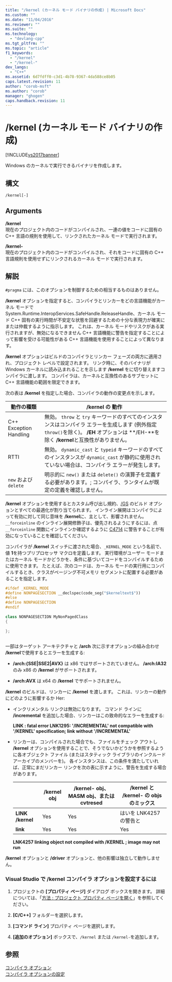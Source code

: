 ```yaml
---
title: "/kernel (カーネル モード バイナリの作成) | Microsoft Docs"
ms.custom: ""
ms.date: "11/04/2016"
ms.reviewer: ""
ms.suite: ""
ms.technology: 
  - "devlang-cpp"
ms.tgt_pltfrm: ""
ms.topic: "article"
f1_keywords: 
  - "/kernel"
  - "/kernel-"
dev_langs: 
  - "C++"
ms.assetid: 6d7fdff0-c3d1-4b78-9367-4da588ce8b05
caps.latest.revision: 11
author: "corob-msft"
ms.author: "corob"
manager: "ghogen"
caps.handback.revision: 11
---
```

# /kernel (カーネル モード バイナリの作成)
[!INCLUDE[vs2017banner](../../assembler/inline/includes/vs2017banner.md)]

Windows のカーネルで実行できるバイナリを作成します。  
  
## 構文  
  
```  
/kernel[-]  
```  
  
## Arguments  
 **\/kernel**  
 現在のプロジェクト内のコードがコンパイルされ、一連の値をコードに固有の C\+\+ 言語の規則を使用して、リンクされたカーネル モードで実行されます。  
  
 **\/kernel\-**  
 現在のプロジェクト内のコードがコンパイルされ、それをコードに固有の C\+\+ 言語規則を使用せずにリンクされるカーネル モードで実行されます。  
  
## 解説  
 `#pragma` には、このオプションを制御するための相当するものはありません。  
  
 **\/kernel** オプションを指定すると、コンパイラとリンカーをどの言語機能がカーネル モードで System.Runtime.InteropServices.SafeHandle.ReleaseHandle、カーネル モード C\+\+ 固有の実行時間が不安定な状態を回避するための十分な表現力が確実にまたは仲裁するように指示します。  これは、カーネル モードやリスクがある実行されますが、無効になるできません C\+\+ 言語機能に警告を指定することによって影響を受ける可能性がある C\+\+ 言語機能を使用することによって異なります。  
  
 **\/kernel** オプションはビルドのコンパイラとリンカー フェーズの両方に適用され、プロジェクト レベルで設定されます。  リンク時に、そのバイナリが Windows カーネルに読み込まれることを示します **\/kernel** をに切り替えますコンパイラに渡します。  コンパイラは、カーネルと互換性のあるサブセットに C\+\+ 言語機能の範囲を限定できます。  
  
 次の表は **\/kernel** を指定した場合、コンパイラの動作の変更点を示します。  
  
|動作の種類|**\/kernel** の 動作|  
|-----------|-----------------------|  
|C\+\+ Exception Handling|無効。  `throw` と `try` キーワードのすべてのインスタンスはコンパイラ エラーを生成します \(例外指定 `throw()`を除く\)。  **\/EH** オプションは **\/EH\-**を除く **\/kernel**と互換性がありません。|  
|RTTI|無効。  `dynamic_cast` と `typeid` キーワードのすべてのインスタンスが `dynamic_cast` が静的に使用されていない場合は、コンパイラ エラーが発生します。|  
|`new` および `delete`|明示的に `new()` または `delete()` の演算子を定義する必要があります。; コンパイラ、ランタイムが既定の定義を確認しません。|  
  
 **\/kernel** オプションを使用するとカスタム呼び出し規約、[\/GS](../Topic/-GS%20\(Buffer%20Security%20Check\).md) のビルド オプションとすべての最適化が割り当てられます。  インライン展開はコンパイラによって有効に対して同じ意味を **\/kernel**に、主として、影響されません。  `__forceinline` のインライン展開修飾子は、優先されるようにするには、点 `__forceinline` 関数にインラインか確認するように [C4714](../../error-messages/compiler-warnings/compiler-warning-level-4-c4714.md) に警告することが有効になっていることを確認してください。  
  
 コンパイラが **\/kernel** スイッチに渡された場合、`_KERNEL_MODE` という名前で、値 **1**を持つプリプロセッサ マクロを定義します。  実行環境がユーザー モードまたはカーネル モードかどうかを、条件に基づいてコードをコンパイルするために使用できます。  たとえば、次のコードは、カーネル モードの実行用にコンパイルするとき、クラスがページング不可メモリ セグメントに配置する必要があることを指定します。  
  
```cpp  
#ifdef _KERNEL_MODE  
#define NONPAGESECTION __declspec(code_seg("$kerneltext$"))  
#else  
#define NONPAGESECTION  
#endif  
  
class NONPAGESECTION MyNonPagedClass  
{  
  
};  
  
```  
  
 一部はターゲット アーキテクチャと **\/arch** 次に示すオプションの組み合わせ **\/kernel**で使用するとエラーを生成する:  
  
-   **\/arch:{SSE&#124;SSE2&#124;AVX}** は x86 ではサポートされていません。  **\/arch:IA32** のみ x86 の **\/kernel** がサポートされます。  
  
-   **\/arch:AVX** は x64 の **\/kernel** でサポートされません。  
  
 **\/kernel** のビルドは、リンカーに **\/kernel** を渡します。  これは、リンカーの動作にどのように影響するか Her:  
  
-   インクリメンタル リンクは無効になります。  コマンド ラインに **\/incremental** を追加した場合、リンカーはこの致命的なエラーを生成する:  
  
     **LINK : fatal error LNK1295: '\/INCREMENTAL' not compatible with '\/KERNEL' specification; link without '\/INCREMENTAL'**  
  
-   リンカーは、コンパイルされた場合でも、ファイルをチェック アウトし **\/kernel** オプションを使用することで、そうでないかどうかを参照するように各オブジェクト ファイル \(またはスタティック ライブラリのインクルード アーカイブのメンバーを\)。  各インスタンスは、この条件を満たしていれば、正常にまだリンカー リンクを次の表に示すように、警告を生成する場合があります。  
  
    ||**\/kernel** obj|**\/kernel\-** obj、MASM obj、または cvtresed|**\/kernel** と **\/kernel\-** の objs のミックス|  
    |-|----------------------|----------------------------------------------|------------------------------------------------|  
    |**LINK \/kernel**|Yes|Yes|はいを LNK4257 の警告と|  
    |**link**|Yes|Yes|Yes|  
  
     **LNK4257 linking object not compiled with \/KERNEL ; image may not run**  
  
 **\/kernel** オプションと **\/driver** オプションと、他の影響は独立して動作しません。  
  
### Visual Studio で \/kernel コンパイラ オプションを設定するには  
  
1.  プロジェクトの **\[プロパティ ページ\]** ダイアログ ボックスを開きます。  詳細については、「[方法 : プロジェクト プロパティ ページを開く](../../misc/how-to-open-project-property-pages.md)」を参照してください。  
  
2.  **\[C\/C\+\+\]** フォルダーを選択します。  
  
3.  **\[コマンド ライン\]** プロパティ ページを選択します。  
  
4.  **\[追加のオプション\]** ボックスで、`/kernel` または `/kernel-`を追加します。  
  
## 参照  
 [コンパイラ オプション](../../build/reference/compiler-options.md)   
 [コンパイラ オプションの設定](../Topic/Setting%20Compiler%20Options.md)